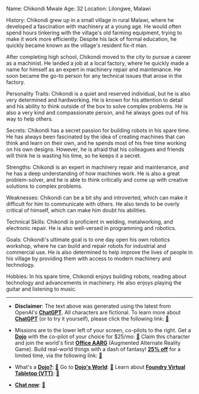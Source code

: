 Name: Chikondi Mwale
Age: 32
Location: Lilongwe, Malawi

History: Chikondi grew up in a small village in rural Malawi, where he developed a fascination with machinery at a young age. He would often spend hours tinkering with the village's old farming equipment, trying to make it work more efficiently. Despite his lack of formal education, he quickly became known as the village's resident fix-it man.

After completing high school, Chikondi moved to the city to pursue a career as a machinist. He landed a job at a local factory, where he quickly made a name for himself as an expert in machinery repair and maintenance. He soon became the go-to person for any technical issues that arose in the factory.

Personality Traits: Chikondi is a quiet and reserved individual, but he is also very determined and hardworking. He is known for his attention to detail and his ability to think outside of the box to solve complex problems. He is also a very kind and compassionate person, and he always goes out of his way to help others.

Secrets: Chikondi has a secret passion for building robots in his spare time. He has always been fascinated by the idea of creating machines that can think and learn on their own, and he spends most of his free time working on his own designs. However, he is afraid that his colleagues and friends will think he is wasting his time, so he keeps it a secret.

Strengths: Chikondi is an expert in machinery repair and maintenance, and he has a deep understanding of how machines work. He is also a great problem-solver, and he is able to think critically and come up with creative solutions to complex problems.

Weaknesses: Chikondi can be a bit shy and introverted, which can make it difficult for him to communicate with others. He also tends to be overly critical of himself, which can make him doubt his abilities.

Technical Skills: Chikondi is proficient in welding, metalworking, and electronic repair. He is also well-versed in programming and robotics.

Goals: Chikondi's ultimate goal is to one day open his own robotics workshop, where he can build and repair robots for industrial and commercial use. He is also determined to help improve the lives of people in his village by providing them with access to modern machinery and technology.

Hobbies: In his spare time, Chikondi enjoys building robots, reading about technology and advancements in machinery. He also enjoys playing the guitar and listening to music.
 

---
* **Disclaimer**: The text above was generated using the latest from OpenAI's [**ChatGPT**](https://openai.com/blog/chatgpt/).  All characters are fictional.  To learn more about [**ChatGPT**](https://openai.com/blog/chatgpt/) (or to try it yourself), please click the following link: [:closed_book:](https://openai.com/blog/chatgpt/)

* Missions are to the lower left of your screen, co-pilots to the right. Get a [**Dojo**](https://workmates.live/marketplace) with the co-pilot of your choice for $25/mo: [:green_book:](https://workmates.live/marketplace) Claim this character and join the world's first [**Office AARG**](https://dojos.world) (Augmented Alternate Reality Game). Build real-world things with a dash of fantasy! [**25% off**](https://blog.workmates.live/deal-on-a-dojo) for a limited time, via the following link: [:green_book:](https://blog.workmates.live/deal-on-a-dojo) 

* What's a [**Dojo?**](https://workdojos.com): [:blue_book:](https://workdojos.com)  Go to [**Dojo's World**](https://dojos.world): [:blue_book:](https://dojos.world)  Learn about [**Foundry Virtual Tabletop (VTT)**](https://foundryvtt.com): [:closed_book:](https://foundryvtt.com/)

* [**Chat now**](https://chat.workmates.live/channel/support): [:ledger:](https://chat.workmates.live/channel/support)